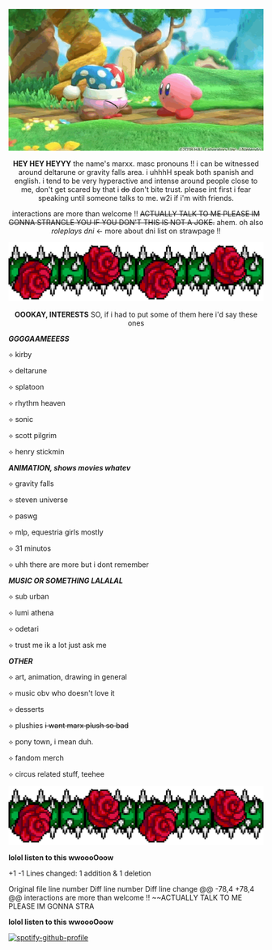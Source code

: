 ![true form](assets/Marx.gif)

<div align="center">

**HEY HEY HEYYY** the name's marxx. masc pronouns !! i can be witnessed around deltarune or gravity falls area. i uhhhH speak both spanish and english. i tend to be very hyperactive and intense around people close to me, don't get scared by that i ~~do~~ don't bite trust. please int first i fear speaking until someone talks to me. w2i if i'm with friends.

interactions are more than welcome !! ~~ACTUALLY TALK TO ME PLEASE IM GONNA STRANGLE YOU IF YOU DON'T THIS IS NOT A JOKE.~~ ahem. oh also *roleplays dni* ← more about dni list on strawpage !!
</div>

![thornsandroses](assets/roses.png)

<div align="center">

**OOOKAY, INTERESTS** SO, if i had to put some of them here i'd say these ones
</div>


***GGGGAAMEEESS***
 
 ⟡ kirby

 ⟡ deltarune

 ⟡ splatoon

 ⟡ rhythm heaven

 ⟡ sonic

 ⟡ scott pilgrim

 ⟡ henry stickmin


***ANIMATION, shows movies whatev***
 
 ⟡ gravity falls

 ⟡ steven universe
 
 ⟡ paswg
 
 ⟡ mlp, equestria girls mostly

 ⟡ 31 minutos
 
 ⟡ uhh there are more but i dont remember


***MUSIC OR SOMETHING LALALAL***

 ⟡ sub urban

 ⟡ lumi athena

 ⟡ odetari

 ⟡ trust me ik a lot just ask me


***OTHER***

 ⟡ art, animation, drawing in general

 ⟡ music obv who doesn't love it

 ⟡ desserts

 ⟡ plushies ~~i want marx plush so bad~~

 ⟡ pony town, i mean duh.

 ⟡ fandom merch

 ⟡ circus related stuff, teehee

![thornsandroses](assets/roses.png)

**lolol listen to this wwoooOoow**

+1
-1
Lines changed: 1 addition & 1 deletion


Original file line number	Diff line number	Diff line change
@@ -78,4 +78,4 @@ interactions are more than welcome !! ~~ACTUALLY TALK TO ME PLEASE IM GONNA STRA

**lolol listen to this wwoooOoow**

[![spotify-github-profile](https://spotify-github-profile.kittinanx.com/api/view?uid=31chxnhknznn2qcviny75njwos2i&cover_image=true&theme=default&show_offline=false&background_color=000000&interchange=false&bar_color=4d006e&bar_color_cover=false)](https://spotify-github-profile.kittinanx.com/api/view?uid=31chxnhknznn2qcviny75njwos2i&redirect=true)
